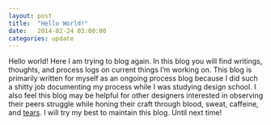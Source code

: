 ```yaml
---
layout: post
title:  "Hello World!"
date:   2014-02-24 03:00:00
categories: update
---
```


Hello world! Here I am trying to blog again. In this blog you will find writings, thoughts, and process logs on current things I’m working on. This blog is primarily written for myself as an ongoing process blog because I did such a shitty job documenting my process while I was studying design school. I also feel this blog may be helpful for other designers interested in observing their peers struggle while honing their craft through blood, sweat, caffeine, and [tears](http://conangifs.tumblr.com/post/10862111894/my-tears-make-me-stronger "tears"). I will try my best to maintain this blog. Until next time!